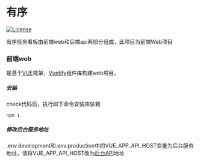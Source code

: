 # 有序
[![License](https://img.shields.io/badge/license-Apache%202-4EB1BA.svg?style=flat-square)](https://www.apache.org/licenses/LICENSE-2.0.html)

有序任务看板由前端web和后端api两部分组成，此项目为前端Web项目

### 前端web
是基于[VUE](https://vuejs.org/)框架，[Vuetify](https://vuetifyjs.com)组件库构建web项目，

##### 安装
check代码后，执行如下命令安装库依赖
```
npm i
```

##### 修改后台服务地址
.env.development和.env.production中的VUE_APP_API_HOST变量为后台服务地址，请将VUE_APP_API_HOST改为[后台API](https://github.com/TLideaCreator/taskApi)地址

